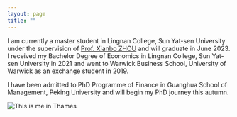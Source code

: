 ```yaml
---
layout: page
title: ""
---
```


I am currently a master student in Lingnan College, Sun Yat-sen University under the supervision of [Prof. Xianbo ZHOU](https://lingnan.sysu.edu.cn/faculty/ZhouXianbo) and will graduate in June 2023. I received my Bachelor Degree of Economics in Lingnan College, Sun Yat-sen University in 2021 and went to Warwick Business School, University of Warwick as an exchange student in 2019.

I have been admitted to PhD Programme of Finance in Guanghua School of Management, Peking University and will begin my PhD journey this autumn.

![This is me in Thames](/thames.jpg)




